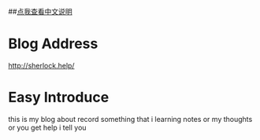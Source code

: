 ##[点我查看中文说明](https://github.com/sherlock-help/sherlock.help/blob/gh-pages/README_zh_CN.md)

# Blog Address

<http://sherlock.help/>

# Easy Introduce

this is my blog about record something that i learning notes or my thoughts or you get help i tell you
